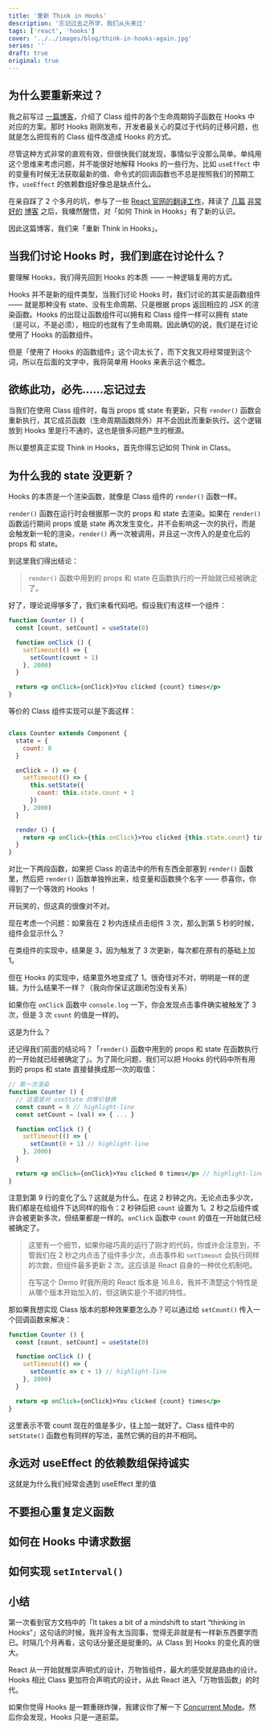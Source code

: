 ```yaml
---
title: '重新 Think in Hooks'
description: '忘记过去之所学，我们从头来过'
tags: ['react', 'hooks']
cover: '../../images/blog/think-in-hooks-again.jpg'
series: ''
draft: true
original: true
---
```


## 为什么要重新来过？

我之前写过 [一篇博客](/blog/2019/02/15/how-to-think-in-hooks)，介绍了 Class 组件的各个生命周期钩子函数在 Hooks 中对应的方案。那时 Hooks 刚刚发布，开发者最关心的莫过于代码的迁移问题，也就是怎么把现有的 Class 组件改造成 Hooks 的方式。

尽管这种方式非常的直观有效，但很快我们就发现，事情似乎没那么简单。单纯用这个思维来考虑问题，并不能很好地解释 Hooks 的一些行为，比如 `useEffect` 中的变量有时候无法获取最新的值、命令式的回调函数也不总是按照我们的预期工作，`useEffect` 的依赖数组好像总是缺点什么。

在亲自踩了 2 个多月的坑，参与了一些 [React 官网的翻译工作](https://github.com/reactjs/zh-hans.reactjs.org/pull/121)，拜读了 [几篇](https://overreacted.io/making-setinterval-declarative-with-react-hooks) [非常好的](https://overreacted.io/react-as-a-ui-runtime) [博客](https://overreacted.io/a-complete-guide-to-useeffect) 之后，我幡然醒悟，对「如何 Think in Hooks」有了新的认识。

因此这篇博客，我们来「重新 Think in Hooks」。

## 当我们讨论 Hooks 时，我们到底在讨论什么？

要理解 Hooks，我们得先回到 Hooks 的本质 —— 一种逻辑复用的方式。

Hooks 并不是新的组件类型，当我们讨论 Hooks 时，我们讨论的其实是函数组件 —— 就是那种没有 state、没有生命周期、只是根据 props 返回相应的 JSX 的渲染函数。Hooks 的出现让函数组件可以拥有和 Class 组件一样可以拥有 state（是可以，不是必须），相应的也就有了生命周期。因此确切的说，我们是在讨论使用了 Hooks 的函数组件。

但是「使用了 Hooks 的函数组件」这个词太长了，而下文我又将经常提到这个词，所以在后面的文字中，我将简单用 Hooks 来表示这个概念。

## 欲练此功，必先……忘记过去

当我们在使用 Class 组件时，每当 props 或 state 有更新，只有 `render()` 函数会重新执行，其它成员函数（生命周期函数除外）并不会因此而重新执行。这个逻辑放到 Hooks 里是行不通的，这也是很多问题产生的根源。

所以要想真正实现 Think in Hooks，首先你得忘记如何 Think in Class。

## 为什么我的 state 没更新？

Hooks 的本质是一个渲染函数，就像是 Class 组件的 `render()` 函数一样。

`render()` 函数在运行时会根据那一次的 props 和 state 去渲染。如果在 `render()` 函数运行期间 props 或是 state 再次发生变化，并不会影响这一次的执行，而是会触发新一轮的渲染，`render()` 再一次被调用，并且这一次传入的是变化后的 props 和 state。

到这里我们得出结论：

> `render()` 函数中用到的 props 和 state 在函数执行的一开始就已经被确定了。

好了，理论说得够多了，我们来看代码吧。假设我们有这样一个组件：

```jsx
function Counter () {
  const [count, setCount] = useState(0)

  function onClick () {
    setTimeout(() => {
      setCount(count + 1)
    }, 2000)
  }

  return <p onClick={onClick}>You clicked {count} times</p>
}
```

等价的 Class 组件实现可以是下面这样：

```jsx

class Counter extends Component {
  state = {
    count: 0
  }

  onClick = () => {
    setTimeout(() => {
      this.setState({
        count: this.state.count + 1
      })
    }, 2000)
  }

  render () {
    return <p onClick={this.onClick}>You clicked {this.state.count} times</p>
  }
}

```

对比一下两段函数，如果把 Class 的语法中的所有东西全部塞到 `render()` 函数里，然后把 `render()` 函数单独拎出来，给变量和函数换个名字 —— 恭喜你，你得到了一个等效的 Hooks ！

开玩笑的，但这真的很像对不对。

现在考虑一个问题：如果我在 2 秒内连续点击组件 3 次，那么到第 5 秒的时候，组件会显示什么？

在类组件的实现中，结果是 3，因为触发了 3 次更新，每次都在原有的基础上加 1。

但在 Hooks 的实现中，结果意外地变成了 1。很奇怪对不对，明明是一样的逻辑，为什么结果不一样？（我向你保证这跟闭包没有关系）

如果你在 `onClick` 函数中 `console.log` 一下，你会发现点击事件确实被触发了 3 次，但是 3 次 `count` 的值是一样的。

这是为什么？

还记得我们前面的结论吗？「`render()` 函数中用到的 props 和 state 在函数执行的一开始就已经被确定了」。为了简化问题，我们可以把 Hooks 的代码中所有用到的 props 和 state 直接替换成那一次的取值：

```jsx
// 第一次渲染
function Counter () {
  // 这里是对 useState 的等价替换
  const count = 0 // highlight-line
  const setCount = (val) => { ... }

  function onClick () {
    setTimeout(() => {
      setCount(0 + 1) // highlight-line
    }, 2000)
  }

  return <p onClick={onClick}>You clicked 0 times</p> // highlight-line
}
```

注意到第 9 行的变化了么？这就是为什么。在这 2 秒钟之内，无论点击多少次，我们都是在给组件下达同样的指令：2 秒钟后把 `count` 设置为 1。2 秒之后组件或许会被更新多次，但结果都是一样的。`onClick` 函数中 `count` 的值在一开始就已经被确定了。

> 这里有一个细节，如果你碰巧真的运行了刚才的代码，你或许会注意到，不管我们在 2 秒之内点击了组件多少次，点击事件和 `setTimeout` 会执行同样的次数，但组件最多更新 2 次。这应该是 React 自身的一种优化机制吧。
>
> 在写这个 Demo 时我所用的 React 版本是 16.8.6，我并不清楚这个特性是从哪个版本开始加入的，但这确实是个不错的特性。

那如果我想实现 Class 版本的那种效果要怎么办？可以通过给 `setCount()` 传入一个回调函数来解决：

```jsx
function Counter () {
  const [count, setCount] = useState(0)

  function onClick () {
    setTimeout(() => {
      setCount(c => c + 1) // highlight-line
    }, 2000)
  }

  return <p onClick={onClick}>You clicked {count} times</p>
}
```

这里表示不管 count 现在的值是多少，往上加一就好了。Class 组件中的 `setState()` 函数也有同样的写法，虽然它俩的目的并不相同。

## 永远对 useEffect 的依赖数组保持诚实

这就是为什么我们经常会遇到 useEffect 里的值

## 不要担心重复定义函数

## 如何在 Hooks 中请求数据

## 如何实现 `setInterval()`

## 小结

第一次看到官方文档中的「It takes a bit of a mindshift to start “thinking in Hooks”」这句话的时候，我并没有太当回事，觉得无非就是有一样新东西要学而已。时隔几个月再看，这句话分量还是挺重的。从 Class 到 Hooks 的变化真的很大。

React 从一开始就推崇声明式的设计，万物皆组件，最大的感受就是路由的设计。Hooks 相比 Class 更加符合声明式的设计，从此 React 进入「万物皆函数」的时代。

如果你觉得 Hooks 是一颗重磅炸弹，我建议你了解一下 [Concurrent Mode](https://reactjs.org/blog/2018/11/27/react-16-roadmap.html#react-16x-q2-2019-the-one-with-concurrent-mode)。然后你会发现，Hooks 只是一道前菜。
